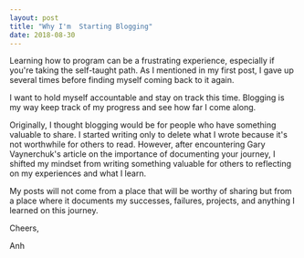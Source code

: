 ```yaml
---
layout: post
title: "Why I'm  Starting Blogging"
date: 2018-08-30
---
```


Learning how to program can be a frustrating experience, especially if you're taking the self-taught path. As I mentioned in my first post, I gave up several times before finding myself coming back to it again. 

I want to hold myself accountable and stay on track this time. Blogging is my way keep track of my progress and see how far I come along. 

Originally, I thought blogging would be for people who have something valuable to share. I started writing only to delete what I wrote because it's not worthwhile for others to read. However, after encountering Gary Vaynerchuk's article on the importance of documenting your journey, I shifted my mindset from writing something valuable for others to reflecting on my experiences and what I learn. 

My posts will not come from a place that will be worthy of sharing but from a place where it documents my successes, failures, projects, and anything I learned on this journey. 

Cheers, 

Anh
